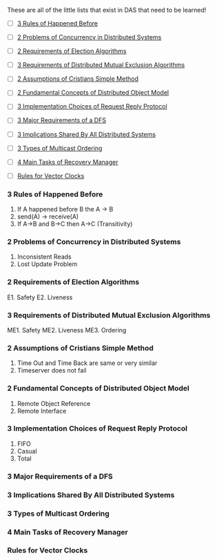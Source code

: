 These are all of the little lists that exist in DAS that need to be learned!

- [ ]  [3 Rules of Happened Before](https://github.com/kfow/L4CSTopics/blob/master/DASLists.md#3-rules-of-happened-before)
- [ ]  [2 Problems of Concurrency in Distributed Systems](https://github.com/kfow/L4CSTopics/blob/master/DASLists.md#2-problems-of-concurrency-in-distributed-systems)
- [ ]  [2 Requirements of Election Algorithms](https://github.com/kfow/L4CSTopics/blob/master/DASLists.md#2-requirements-of-election-algorithms)
- [ ]  [3 Requirements of Distributed Mutual Exclusion Algorithms](https://github.com/kfow/L4CSTopics/blob/master/DASLists.md#3-requirements-of-distributed-mutual-exclusion-algorithms)
- [ ]  [2 Assumptions of Cristians Simple Method](https://github.com/kfow/L4CSTopics/blob/master/DASLists.md#2-assumptions-of-cristians-simple-method)
- [ ]  [2 Fundamental Concepts of Distributed Object Model](https://github.com/kfow/L4CSTopics/blob/master/DASLists.md#2-fundamental-concepts-of-distributed-object-model)
- [ ]  [3 Implementation Choices of Request Reply Protocol](https://github.com/kfow/L4CSTopics/blob/master/DASLists.md#3-implementation-choices-of-request-reply-protocol)
- [ ]  [3 Major Requirements of a DFS](https://github.com/kfow/L4CSTopics/blob/master/DASLists.md#3-major-requirements-of-a-dfs)
- [ ]  [3 Implications Shared By All Distributed Systems](https://github.com/kfow/L4CSTopics/blob/master/DASLists.md#3-implications-shared-by-all-distributed-systems)
- [ ]  [3 Types of Multicast Ordering](https://github.com/kfow/L4CSTopics/blob/master/DASLists.md#3-types-of-multicast-ordering)
- [ ]  [4 Main Tasks of Recovery Manager](https://github.com/kfow/L4CSTopics/blob/master/DASLists.md#4-main-tasks-of-recovery-manager)
- [ ]  [Rules for Vector Clocks](https://github.com/kfow/L4CSTopics/blob/master/DASLists.md#rules-for-vector-clocks)


### 3 Rules of Happened Before
1. If A happened before B the A -> B
2. send(A) -> receive(A)
3. If A->B and B->C then A->C (Transitivity)

### 2 Problems of Concurrency in Distributed Systems
1. Inconsistent Reads
2. Lost Update Problem

### 2 Requirements of Election Algorithms
E1. Safety
E2. Liveness

### 3 Requirements of Distributed Mutual Exclusion Algorithms
ME1. Safety
ME2. Liveness
ME3. Ordering

### 2 Assumptions of Cristians Simple Method
1. Time Out and Time Back are same or very similar
2. Timeserver does not fail

### 2 Fundamental Concepts of Distributed Object Model
1. Remote Object Reference
2. Remote Interface

### 3 Implementation Choices of Request Reply Protocol
1. FIFO
2. Casual
3. Total

### 3 Major Requirements of a DFS

### 3 Implications Shared By All Distributed Systems

### 3 Types of Multicast Ordering

### 4 Main Tasks of Recovery Manager

### Rules for Vector Clocks
